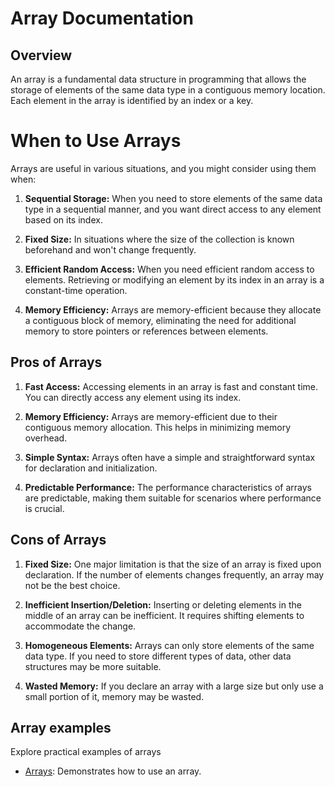 # Array Documentation

## Overview

An array is a fundamental data structure in programming that allows the storage of elements of the same data type in a contiguous memory location. Each element in the array is identified by an index or a key.

# When to Use Arrays

Arrays are useful in various situations, and you might consider using them when:

1. **Sequential Storage:** When you need to store elements of the same data type in a sequential manner, and you want direct access to any element based on its index.

2. **Fixed Size:** In situations where the size of the collection is known beforehand and won't change frequently.

3. **Efficient Random Access:** When you need efficient random access to elements. Retrieving or modifying an element by its index in an array is a constant-time operation.

4. **Memory Efficiency:** Arrays are memory-efficient because they allocate a contiguous block of memory, eliminating the need for additional memory to store pointers or references between elements.

## Pros of Arrays

1. **Fast Access:** Accessing elements in an array is fast and constant time. You can directly access any element using its index.

2. **Memory Efficiency:** Arrays are memory-efficient due to their contiguous memory allocation. This helps in minimizing memory overhead.

3. **Simple Syntax:** Arrays often have a simple and straightforward syntax for declaration and initialization.

4. **Predictable Performance:** The performance characteristics of arrays are predictable, making them suitable for scenarios where performance is crucial.

## Cons of Arrays

1. **Fixed Size:** One major limitation is that the size of an array is fixed upon declaration. If the number of elements changes frequently, an array may not be the best choice.

2. **Inefficient Insertion/Deletion:** Inserting or deleting elements in the middle of an array can be inefficient. It requires shifting elements to accommodate the change.

3. **Homogeneous Elements:** Arrays can only store elements of the same data type. If you need to store different types of data, other data structures may be more suitable.

4. **Wasted Memory:** If you declare an array with a large size but only use a small portion of it, memory may be wasted.

## Array examples
Explore practical examples of arrays

- [Arrays](../Examples/ArrayExample.md): Demonstrates how to use an array.
